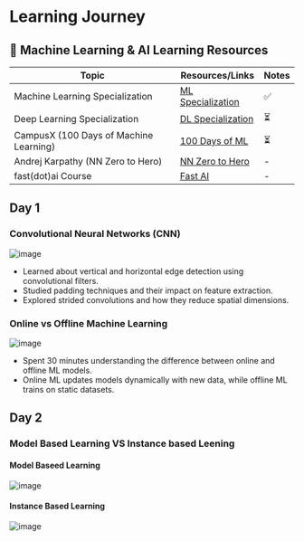# Learning Journey 


## 📌 Machine Learning & AI Learning Resources  

| Topic                                       | Resources/Links                                       | Notes |
|---------------------------------------------|------------------------------------------------------|-------|
| Machine Learning Specialization             | [ML Specialization](https://www.coursera.org/specializations/machine-learning-introduction) | ✅  |
| Deep Learning Specialization                | [DL Specialization](https://www.coursera.org/specializations/deep-learning) | ⏳   |
| CampusX (100 Days of Machine Learning)      | [100 Days of ML](https://campusx.in/) |⏳  |
| Andrej Karpathy (NN Zero to Hero)           | [NN Zero to Hero](https://karpathy.ai/neural-networks-zero-to-hero) | -  |
| fast(dot)ai Course           | [Fast AI](https://www.fast.ai/) | -  |




## Day 1

### Convolutional Neural Networks (CNN)

![image](https://github.com/user-attachments/assets/ee66db02-8d5f-4af1-8e99-9f5bbd173aab)

- Learned about vertical and horizontal edge detection using convolutional filters.
- Studied padding techniques and their impact on feature extraction.
- Explored strided convolutions and how they reduce spatial dimensions.

### Online vs Offline Machine Learning

![image](https://github.com/user-attachments/assets/d269729c-e22d-4ded-a340-35c88f44b280)


- Spent 30 minutes understanding the difference between online and offline ML models.
- Online ML updates models dynamically with new data, while offline ML trains on static datasets.



## Day 2

### Model Based Learning VS Instance based Leening

#### Model Baseed Learning

![image](https://github.com/user-attachments/assets/c612c0c2-2102-45f5-b86e-6ef47f0385e3)


#### Instance Based Learning 
 
![image](https://github.com/user-attachments/assets/bae18dd5-2476-4d77-bb69-0c9c50eddb5c)

